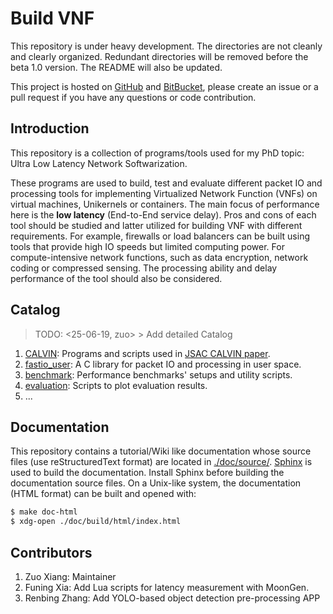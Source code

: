 # Build VNF #

This repository is under heavy development. The directories are not cleanly and clearly organized. Redundant directories
will be removed before the beta 1.0 version. The README will also be updated.

This project is hosted on [GitHub](https://github.com/stevelorenz/build-vnf) and
[BitBucket](https://bitbucket.org/comnets/build-vnf/src/master/), please create an issue or a pull request if you have
any questions or code contribution.

## Introduction ##

This repository is a collection of programs/tools used for my PhD topic: Ultra Low Latency Network Softwarization.

These programs are used to build, test and evaluate different packet IO and processing tools for implementing
Virtualized Network Function (VNFs) on virtual machines, Unikernels or containers. The main focus of performance here is
the **low latency** (End-to-End service delay). Pros and cons of each tool should be studied and latter utilized for
building VNF with different requirements.  For example, firewalls or load balancers can be built using tools that
provide high IO speeds but limited computing power.  For compute-intensive network functions, such as data encryption,
network coding or compressed sensing. The processing ability and delay performance of the tool should also be
considered.

## Catalog ##

>  TODO:  <25-06-19, zuo> >  Add detailed Catalog

1. [CALVIN](./CALVIN/): Programs and scripts used in [JSAC CALVIN paper](https://ieeexplore.ieee.org/abstract/document/8672612).
2. [fastio_user](./fastio_user/): A C library for packet IO and processing in user space.
3. [benchmark](./benchmark/): Performance benchmarks' setups and utility scripts.
4. [evaluation](./evaluation/): Scripts to plot evaluation results.
5. ...



## Documentation ##

This repository contains a tutorial/Wiki like documentation whose source files (use reStructuredText format) are located
in [./doc/source/](./doc/source/). [Sphinx](http://www.sphinx-doc.org/en/master/) is used to build the documentation.
Install Sphinx before building the documentation source files. On a Unix-like system, the documentation (HTML format)
can be built and opened with:

```bash
$ make doc-html
$ xdg-open ./doc/build/html/index.html
```

## Contributors ##

1. Zuo Xiang: Maintainer
2. Funing Xia: Add Lua scripts for latency measurement with MoonGen.
3. Renbing Zhang: Add YOLO-based object detection pre-processing APP
